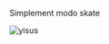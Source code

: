 Simplement modo skate

![yisus](https://user-images.githubusercontent.com/95536223/228511229-ebf539ee-fbdc-4ed5-8c61-9758b7acd11d.jpg)

